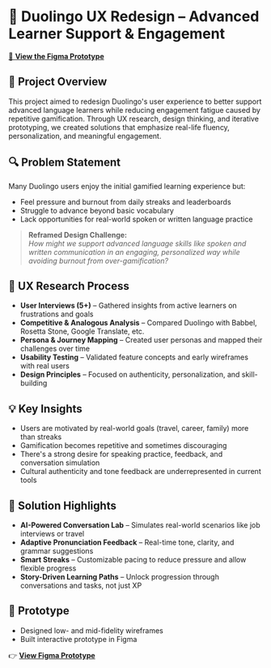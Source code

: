 # 📘 Duolingo UX Redesign – Advanced Learner Support & Engagement

[🔗 **View the Figma Prototype**](https://www.figma.com/design/suGeeJeii4C0tuO0VM9Gug/Duolingo-Design-Challenge?node-id=0-1&p=f&t=rb0fvT1BQ9NSTdl7-0)

## 🎯 Project Overview

This project aimed to redesign Duolingo's user experience to better support advanced language learners while reducing engagement fatigue caused by repetitive gamification. Through UX research, design thinking, and iterative prototyping, we created solutions that emphasize real-life fluency, personalization, and meaningful engagement.

## 🔍 Problem Statement

Many Duolingo users enjoy the initial gamified learning experience but:
- Feel pressure and burnout from daily streaks and leaderboards
- Struggle to advance beyond basic vocabulary
- Lack opportunities for real-world spoken or written language practice

> **Reframed Design Challenge:**  
> *How might we support advanced language skills like spoken and written communication in an engaging, personalized way while avoiding burnout from over-gamification?*

## 🧪 UX Research Process

- **User Interviews (5+)** – Gathered insights from active learners on frustrations and goals  
- **Competitive & Analogous Analysis** – Compared Duolingo with Babbel, Rosetta Stone, Google Translate, etc.  
- **Persona & Journey Mapping** – Created user personas and mapped their challenges over time  
- **Usability Testing** – Validated feature concepts and early wireframes with real users  
- **Design Principles** – Focused on authenticity, personalization, and skill-building

## 💡 Key Insights

- Users are motivated by real-world goals (travel, career, family) more than streaks
- Gamification becomes repetitive and sometimes discouraging
- There's a strong desire for speaking practice, feedback, and conversation simulation
- Cultural authenticity and tone feedback are underrepresented in current tools

## 🧩 Solution Highlights

- **AI-Powered Conversation Lab** – Simulates real-world scenarios like job interviews or travel  
- **Adaptive Pronunciation Feedback** – Real-time tone, clarity, and grammar suggestions  
- **Smart Streaks** – Customizable pacing to reduce pressure and allow flexible progress  
- **Story-Driven Learning Paths** – Unlock progression through conversations and tasks, not just XP  

## 🎨 Prototype

- Designed low- and mid-fidelity wireframes
- Built interactive prototype in Figma

👉 [**View Figma Prototype**](https://www.figma.com/design/suGeeJeii4C0tuO0VM9Gug/Duolingo-Design-Challenge?node-id=0-1&p=f&t=rb0fvT1BQ9NSTdl7-0)

